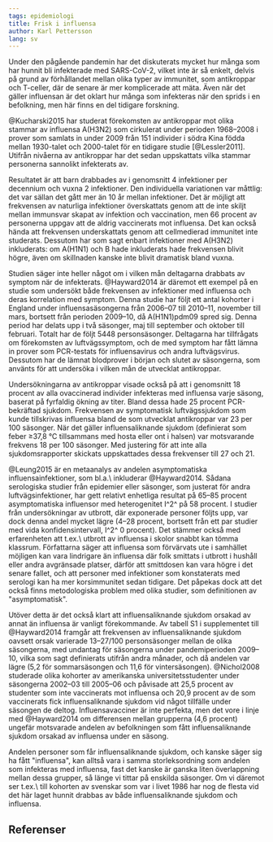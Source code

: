 ```yaml
---
tags: epidemiologi
title: Frisk i influensa
author: Karl Pettersson
lang: sv
---
```


Under den pågående pandemin har det diskuterats mycket hur många som
har hunnit bli infekterade med SARS-CoV-2, vilket inte är så enkelt,
delvis på grund av förhållandet mellan olika typer av immunitet, som
antikroppar och T-celler, där de senare är mer komplicerade att mäta.
Även när det gäller influensan är det oklart hur många som infekteras
när den sprids i en befolkning, men här finns en del tidigare
forskning.

@Kucharski2015 har studerat förekomsten av antikroppar mot olika stammar
av influensa A(H3N2) som cirkulerat under perioden 1968–2008 i
prover som samlats in under 2009 från 151 individer i södra Kina
födda mellan 1930-talet och 2000-talet för en tidigare studie
[@Lessler2011]. Utifrån nivåerna av antikroppar har det sedan
uppskattats vilka stammar personerna sannolikt infekterats av.

Resultatet är att barn drabbades av i genomsnitt 4 infektioner per
decennium och vuxna 2 infektioner. Den individuella variationen var
måttlig: det var sällan det gått mer än 10 år mellan infektioner.
Det är möjligt att frekvensen av naturliga infektioner överskattats
genom att de inte skiljt mellan immunsvar skapat av infektion och
vaccination, men 66 procent av personerna uppgav att de aldrig vaccinerats
mot influensa. Det kan också hända att frekvensen underskattats genom
att cellmedierad immunitet inte studerats. Dessutom har som sagt enbart
infektioner med A(H3N2) inkluderats: om A(H1N1) och B hade inkluderats
hade frekvensen blivit högre, även om skillnaden kanske inte blivit
dramatisk bland vuxna.

Studien säger inte heller något om i vilken mån deltagarna drabbats av
symptom när de infekterats. @Hayward2014 är däremot ett exempel på
en studie som undersökt både frekvensen av infektioner med influensa
och deras korrelation med symptom. Denna studie har följt ett antal
kohorter i England under influensasäsongerna från 2006–07 till
2010–11, november till mars, bortsett från perioden 2009–10, då
A(H1N1)pdm09 spred sig. Denna period har delats upp i två säsonger,
maj till september och oktober till februari. Totalt har de följt
5448 personsäsonger.  Deltagarna har tillfrågats om förekomsten av
luftvägssymptom, och de med symptom har fått lämna in prover som
PCR-testats för influensavirus och andra luftvägsvirus. Dessutom har
de lämnat blodprover i början och slutet av säsongerna, som använts
för att undersöka i vilken mån de utvecklat antikroppar.

Undersökningarna av antikroppar visade också på att i genomsnitt
18 procent av alla ovaccinerad individer infekteras med influensa
varje säsong, baserat på fyrfaldig ökning av titer. Bland dessa
hade 25 procent PCR-bekräftad sjukdom. Frekvensen av symptomatisk
luftvägssjukdom som kunde tillskrivas influensa bland de som utvecklat
antikroppar var 23 per 100 säsonger. När det gäller influensaliknande
sjukdom (definierat som feber ≥37,8 °C tillsammans med hosta eller
ont i halsen) var motsvarande frekvens 18 per 100 säsonger. Med
justering för att inte alla sjukdomsrapporter skickats uppskattades
dessa frekvenser till 27 och 21.

@Leung2015 är en metaanalys av andelen asymptomatiska
influensainfektioner, som bl.a.\ inkluderar @Hayward2014. Sådana
serologiska studier från epidemier eller säsonger, som justerat för
andra luftvägsinfektioner, har gett relativt enhetliga resultat på
65–85 procent asymptomatiska influensor med heterogenitet I^2^ på 58
procent. I studier från undersökningar av utbrott, där exponerade
personer följts upp, var dock denna andel mycket lägre (4–28
procent, bortsett från ett par studier med vida konfidensintervall,
I^2^ 0 procent). Det stämmer också med erfarenheten att t.ex.\ utbrott
av influensa i skolor snabbt kan tömma klassrum. Författarna säger
att influensa som förvärvats ute i samhället möjligen kan vara
lindrigare än influensa där folk smittats i utbrott i hushåll eller
andra avgränsade platser, därför att smittdosen kan vara högre i
det senare fallet, och att personer med infektioner som konstaterats
med serologi kan ha mer korsimmunitet sedan tidigare. Det påpekas
dock att det också finns metodologiska problem med olika studier,
som definitionen av "asymptomatisk".

Utöver detta är det också klart att influensaliknande sjukdom
orsakad av annat än influensa är vanligt förekommande. Av tabell S1 i
supplementet till @Hayward2014 framgår att frekvensen av influensaliknande
sjukdom oavsett orsak varierade 13–27/100 personsäsonger mellan de
olika säsongerna, med undantag för säsongerna under pandemiperioden
2009–10, vilka som sagt definierats utifrån andra månader,
och då andelen var lägre (5,2 för sommarsäsongen och 11,6 för
vintersäsongen). @Nichol2008 studerade olika kohorter av amerikanska
universitetsstudenter under säsongerna 2002–03 till 2005–06 och
påvisade att 25,5 procent av studenter som inte vaccinerats mot influensa
och 20,9 procent av de som vaccinerats fick influensaliknande sjukdom vid
något tillfälle under säsongen de deltog. Influensavacciner är inte
perfekta, men det vore i linje med @Hayward2014 om differensen mellan
grupperna (4,6 procent) ungefär motsvarade andelen av befolkningen som
fått influensaliknande sjukdom orsakad av influensa under en säsong.

Andelen personer som får influensaliknande sjukdom, och
kanske säger sig ha fått "influensa", kan alltså vara i samma storleksordning
som andelen som infekteras med influensa, fast det kanske är ganska liten
överlappning mellan dessa grupper, så länge vi tittar på enskilda säsonger.
Om vi däremot ser t.ex.\ till kohorten av svenskar som var i livet 1986
har nog de flesta vid det här laget hunnit drabbas av både influensaliknande
sjukdom och influensa.

## Referenser
